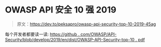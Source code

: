 # OWASP API 安全 10 强 2019

> 原文：<https://dev.to/peksapro/owasp-api-security-top-10-2019-45ag>

每个开发者都要读一读:
[https://github . com/OWASP/API-Security/blob/develop/2019/en/dist/OWASP-API-Security-top-10 . pdf](https://github.com/OWASP/API-Security/blob/develop/2019/en/dist/owasp-api-security-top-10.pdf)